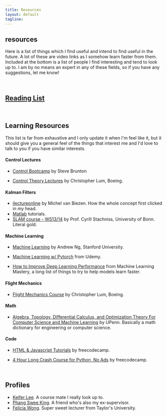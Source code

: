 ```yaml
---
title: Resources
layout: default
tagline:
---
```


<div>
  <h2 class="page-header-brief">resources</h2>
  <div class="line-sep"></div>
</div>

Here is a list of things which I find useful and intend to find useful in the future. A lot of these are video links as I somehow learn faster from them. Included at the bottom is a list of people I find interesting and tend to look up to. I am by no means an expert in any of these fields, so if you have any suggestions, let me know!

<br>

## [Reading List](https://github.com/jjshoots/DL_Resources.git)

<br>

## Learning Resources
This list is far from exhaustive and I only update it when I'm feel like it, but it should give you a general feel of the things that interest me and I'd love to talk to you if you have similar interests.
#### Control Lectures
- <a href="https://www.youtube.com/watch?v=Pi7l8mMjYVE&list=PLMrJAkhIeNNR20Mz-VpzgfQs5zrYi085m" target="_blank">Control Bootcamp</a> by Steve Brunton

- <a href="https://www.youtube.com/watch?v=Uh_-RZQIaEs&list=PLxdnSsBqCrrF9KOQRB9ByfB0EUMwnLO9o" target="_blank">Control Theory Lectures</a>  by Christopher Lum, Boeing.

#### Kalman Filters
- <a href="https://www.youtube.com/watch?v=CaCcOwJPytQ&list=PLX2gX-ftPVXU3oUFNATxGXY90AULiqnWT" target="_blank">ilectureonline</a> by Michel van Biezen. How the whole concept first clicked in my head.
- <a href="https://www.youtube.com/watch?v=mwn8xhgNpFY&list=PLn8PRpmsu08pzi6EMiYnR-076Mh-q3tWr" target="_blank">Matlab</a> tutorials.
- <a href="https://www.youtube.com/watch?v=U6vr3iNrwRA&list=PLgnQpQtFTOGQrZ4O5QzbIHgl3b1JHimN_" target="_blank">SLAM course - WS13/14</a> by Prof. Cyrill Stachniss, University of Bonn. Literal gold.

#### Machine Learning
- <a href="https://www.coursera.org/learn/machine-learning/home/info" target="_blank">Machine Learning</a> by Andrew Ng, Stanford University.

- <a href="https://classroom.udacity.com/courses/ud188" target="_blank">Machine Learning w/ Pytorch</a> from Udemy.

- <a href="https://machinelearningmastery.com/improve-deep-learning-performance/" target="_blank">How to Improve Deep Learning Performance</a> from Machine Learning Mastery, a long list of things to try to help models learn faster.

#### Flight Mechanics
- <a href="https://www.youtube.com/watch?v=GJBc6z6p0KQhttps://www.youtube.com/watch?v=TODDZnOT3ro&list=PLxdnSsBqCrrEx3A6W94sQGClk6Q4YCg-h" target="_blank">Flight Mechanics Course</a> by Christopher Lum, Boeing.

#### Math
- <a href="https://www.cis.upenn.edu/~jean/math-deep.pdf" target="_blank">Algebra, Topology, Differential Calculus, and Optimization Theory For Computer Science and Machine Learning</a> by UPenn. Basically a math dictionary for engineering or computer science.

#### Code
- <a href="https://www.freecodecamp.org/" target="_blank">HTML & Javascript Tutorials</a> by freecodecamp.

- <a href="https://www.youtube.com/watch?v=rfscVS0vtbw&t=12515s" target="_blank">4 Hour Long Crash Course for Python, No Ads</a> by freecodecamp.

<br>

## Profiles
- <a href="https://www.keiferlee.com/" target="_blank">Keifer Lee</a>. A course mate I really look up to.
- <a href="http://phangsweeking.com/" target="_blank">Phang Swee King</a>. A friend who's also my ex-supervisor.
- <a href="http://feliciawym.com/" target="_blank">Felicia Wong</a>. Super sweet lecturer from Taylor's University.
